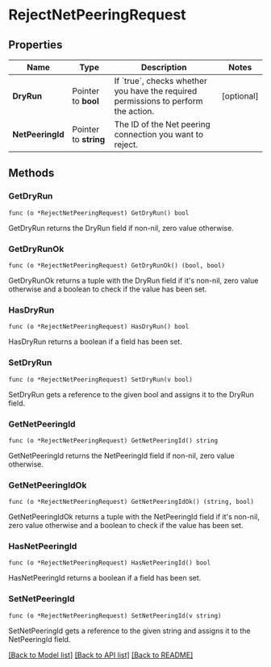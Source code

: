 # RejectNetPeeringRequest

## Properties

Name | Type | Description | Notes
------------ | ------------- | ------------- | -------------
**DryRun** | Pointer to **bool** | If &#x60;true&#x60;, checks whether you have the required permissions to perform the action. | [optional] 
**NetPeeringId** | Pointer to **string** | The ID of the Net peering connection you want to reject. | 

## Methods

### GetDryRun

`func (o *RejectNetPeeringRequest) GetDryRun() bool`

GetDryRun returns the DryRun field if non-nil, zero value otherwise.

### GetDryRunOk

`func (o *RejectNetPeeringRequest) GetDryRunOk() (bool, bool)`

GetDryRunOk returns a tuple with the DryRun field if it's non-nil, zero value otherwise
and a boolean to check if the value has been set.

### HasDryRun

`func (o *RejectNetPeeringRequest) HasDryRun() bool`

HasDryRun returns a boolean if a field has been set.

### SetDryRun

`func (o *RejectNetPeeringRequest) SetDryRun(v bool)`

SetDryRun gets a reference to the given bool and assigns it to the DryRun field.

### GetNetPeeringId

`func (o *RejectNetPeeringRequest) GetNetPeeringId() string`

GetNetPeeringId returns the NetPeeringId field if non-nil, zero value otherwise.

### GetNetPeeringIdOk

`func (o *RejectNetPeeringRequest) GetNetPeeringIdOk() (string, bool)`

GetNetPeeringIdOk returns a tuple with the NetPeeringId field if it's non-nil, zero value otherwise
and a boolean to check if the value has been set.

### HasNetPeeringId

`func (o *RejectNetPeeringRequest) HasNetPeeringId() bool`

HasNetPeeringId returns a boolean if a field has been set.

### SetNetPeeringId

`func (o *RejectNetPeeringRequest) SetNetPeeringId(v string)`

SetNetPeeringId gets a reference to the given string and assigns it to the NetPeeringId field.


[[Back to Model list]](../README.md#documentation-for-models) [[Back to API list]](../README.md#documentation-for-api-endpoints) [[Back to README]](../README.md)


